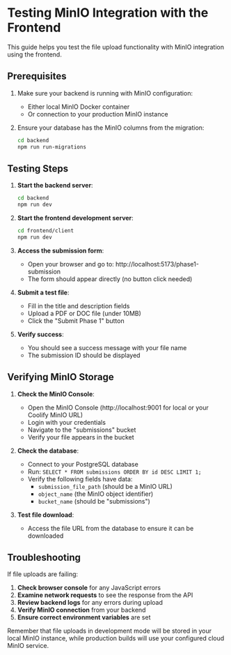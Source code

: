 # Testing MinIO Integration with the Frontend

This guide helps you test the file upload functionality with MinIO integration using the frontend.

## Prerequisites

1. Make sure your backend is running with MinIO configuration:
   - Either local MinIO Docker container
   - Or connection to your production MinIO instance

2. Ensure your database has the MinIO columns from the migration:
   ```bash
   cd backend
   npm run run-migrations
   ```

## Testing Steps

1. **Start the backend server**:
   ```bash
   cd backend
   npm run dev
   ```

2. **Start the frontend development server**:
   ```bash
   cd frontend/client
   npm run dev
   ```

3. **Access the submission form**:
   - Open your browser and go to: http://localhost:5173/phase1-submission
   - The form should appear directly (no button click needed)

4. **Submit a test file**:
   - Fill in the title and description fields
   - Upload a PDF or DOC file (under 10MB)
   - Click the "Submit Phase 1" button

5. **Verify success**:
   - You should see a success message with your file name
   - The submission ID should be displayed

## Verifying MinIO Storage

1. **Check the MinIO Console**:
   - Open the MinIO Console (http://localhost:9001 for local or your Coolify MinIO URL)
   - Login with your credentials
   - Navigate to the "submissions" bucket
   - Verify your file appears in the bucket

2. **Check the database**:
   - Connect to your PostgreSQL database
   - Run: `SELECT * FROM submissions ORDER BY id DESC LIMIT 1;`
   - Verify the following fields have data:
     - `submission_file_path` (should be a MinIO URL)
     - `object_name` (the MinIO object identifier)
     - `bucket_name` (should be "submissions")

3. **Test file download**:
   - Access the file URL from the database to ensure it can be downloaded

## Troubleshooting

If file uploads are failing:

1. **Check browser console** for any JavaScript errors
2. **Examine network requests** to see the response from the API
3. **Review backend logs** for any errors during upload
4. **Verify MinIO connection** from your backend
5. **Ensure correct environment variables** are set

Remember that file uploads in development mode will be stored in your local MinIO instance, while production builds will use your configured cloud MinIO service.
